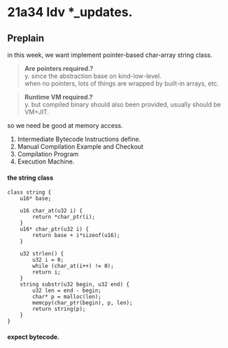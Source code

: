 
# 21a34 ldv *_updates.

## Preplain

in this week, we want implement pointer-based char-array string class.



> **Are pointers required.?**  
y. since the abstraction base on kind-low-level.  
when no pointers, lots of things are wrapped by built-in arrays, etc.

> **Runtime VM required.?**  
y. but compiled binary should also been provided, usually should be VM+JIT.

so we need be good at memory access.

1. Intermediate Bytecode Instructions define.
2. Manual Compilation Example and Checkout
3. Compilation Program
4. Execution Machine.

#### the string class

```
class string {
    u16* base;
    
    u16 char_at(u32 i) {
        return *char_ptr(i);
    }
    u16* char_ptr(u32 i) {
        return base + i*sizeof(u16);
    }
    
    u32 strlen() {
        u32 i = 0;
        while (char_at(i++) != 0);
        return i;
    }
    string substr(u32 begin, u32 end) {
        u32 len = end - begin;
        char* p = malloc(len);
        memcpy(char_ptr(begin), p, len);
        return string(p);
    }
}
```

#### expect bytecode.





